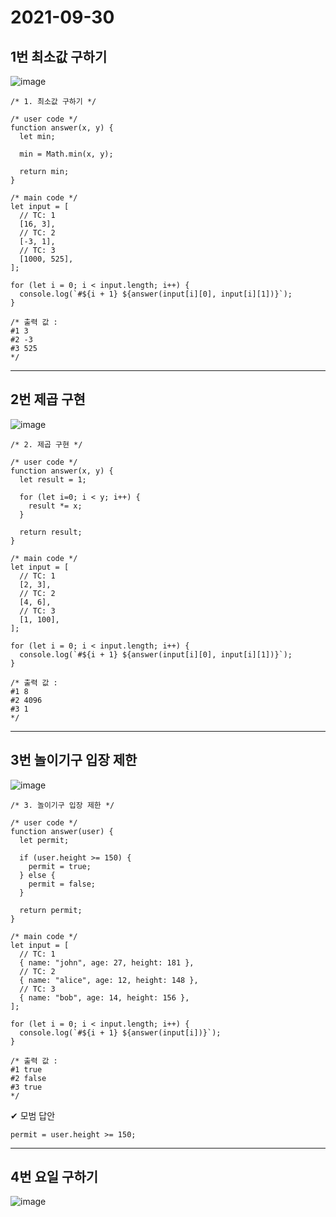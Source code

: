 # 2021-09-30

## 1번 최소값 구하기
![image](https://user-images.githubusercontent.com/58898466/135207558-83fa5fcf-751e-420e-9505-e0ab49513f7f.png)
~~~
/* 1. 최소값 구하기 */

/* user code */
function answer(x, y) {
  let min;

  min = Math.min(x, y);

  return min;
}

/* main code */
let input = [
  // TC: 1
  [16, 3],
  // TC: 2
  [-3, 1],
  // TC: 3
  [1000, 525],
];

for (let i = 0; i < input.length; i++) {
  console.log(`#${i + 1} ${answer(input[i][0], input[i][1])}`);
}

/* 출력 값 : 
#1 3
#2 -3
#3 525
*/
~~~
***

## 2번 제곱 구현
![image](https://user-images.githubusercontent.com/58898466/135395297-f99f287a-02d6-4e79-87c9-82c46c360b99.png)

~~~
/* 2. 제곱 구현 */

/* user code */
function answer(x, y) {
  let result = 1;

  for (let i=0; i < y; i++) {
    result *= x;
  }

  return result;
}

/* main code */
let input = [
  // TC: 1
  [2, 3],
  // TC: 2
  [4, 6],
  // TC: 3
  [1, 100],
];

for (let i = 0; i < input.length; i++) {
  console.log(`#${i + 1} ${answer(input[i][0], input[i][1])}`);
}

/* 출력 값 :
#1 8
#2 4096
#3 1
*/
~~~
***

## 3번 놀이기구 입장 제한
![image](https://user-images.githubusercontent.com/58898466/135395620-fe8b7869-22f4-42f1-a2b0-f2dcc4714964.png)
~~~
/* 3. 놀이기구 입장 제한 */

/* user code */
function answer(user) {
  let permit;

  if (user.height >= 150) {
    permit = true;
  } else {
    permit = false;
  }

  return permit;
}

/* main code */
let input = [
  // TC: 1
  { name: "john", age: 27, height: 181 },
  // TC: 2
  { name: "alice", age: 12, height: 148 },
  // TC: 3
  { name: "bob", age: 14, height: 156 },
];

for (let i = 0; i < input.length; i++) {
  console.log(`#${i + 1} ${answer(input[i])}`);
}

/* 출력 값 :
#1 true
#2 false
#3 true
*/
~~~
✔ 모범 답안
~~~
permit = user.height >= 150;
~~~
***

## 4번 요일 구하기
![image](https://user-images.githubusercontent.com/58898466/135397066-8b03bfc3-760e-46c6-bc8d-ad8ed0461175.png)

~~~


